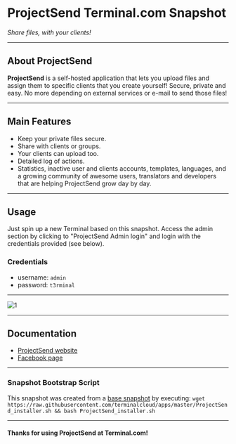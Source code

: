 # **ProjectSend** Terminal.com Snapshot

*Share files, with your clients!*

---

## About ProjectSend

**ProjectSend** is a self-hosted application that lets you upload files and assign them to specific clients that you create yourself! Secure, private and easy. No more depending on external services or e-mail to send those files!

---

## Main Features

- Keep your private files secure.
- Share with clients or groups.
- Your clients can upload too.
- Detailed log of actions.
- Statistics, inactive user and clients accounts, templates, languages, and a growing community of awesome users, translators and developers that are helping ProjectSend grow day by day.

---

## Usage

Just spin up a new Terminal based on this snapshot. Access the admin section by clicking to "ProjectSend Admin login" and login with the credentials provided (see below).

### Credentials

- username: `admin`
- password: `t3rminal`

---

![1](IMAGE_URL)

---

## Documentation

- [ProjectSend website](http://www.projectsend.org/)
- [Facebook page](https://www.facebook.com/projectsend)

---

### Snapshot Bootstrap Script

This snapshot was created from a [base snapshot](https://www.terminal.com/tiny/FzpHiTXG1K) by executing:
`wget https://raw.githubusercontent.com/terminalcloud/apps/master/ProjectSend_installer.sh && bash ProjectSend_installer.sh`

---

#### Thanks for using ProjectSend at Terminal.com!
